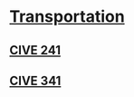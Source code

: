 # [Transportation](https://benklassen77.github.io)

## [CIVE 241](https://benklassen77.github.io/documents/courses/transpo/transponotes.pdf)

## [CIVE 341](cive341.html)
